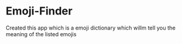 # Emoji-Finder
Created this app which is a emoji dictionary which willm tell you the meaning of the listed emojis
